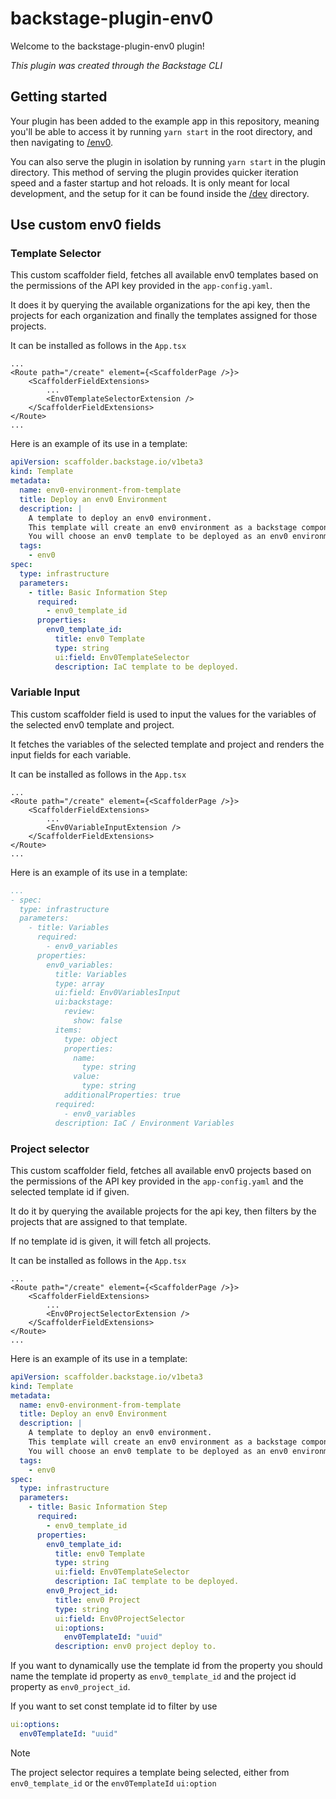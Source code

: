# backstage-plugin-env0

Welcome to the backstage-plugin-env0 plugin!

_This plugin was created through the Backstage CLI_

## Getting started

Your plugin has been added to the example app in this repository, meaning you'll be able to access it by running `yarn start` in the root directory, and then navigating to [/env0](http://localhost:3000/env0).

You can also serve the plugin in isolation by running `yarn start` in the plugin directory.
This method of serving the plugin provides quicker iteration speed and a faster startup and hot reloads.
It is only meant for local development, and the setup for it can be found inside the [/dev](./dev) directory.

## Use custom env0 fields

### Template Selector
This custom scaffolder field, fetches all available env0 templates based on the permissions of the API key provided in the `app-config.yaml`.

It does it by querying the available organizations for the api key, then the projects for each organization and finally the templates assigned for those projects.

It can be installed as follows in the `App.tsx`

```tsx
...
<Route path="/create" element={<ScaffolderPage />}>
    <ScaffolderFieldExtensions>
        ...
        <Env0TemplateSelectorExtension />
    </ScaffolderFieldExtensions>
</Route>
...
```

Here is an example of its use in a template:
```yaml
apiVersion: scaffolder.backstage.io/v1beta3
kind: Template
metadata:
  name: env0-environment-from-template
  title: Deploy an env0 Environment
  description: |
    A template to deploy an env0 environment.
    This template will create an env0 environment as a backstage component.
    You will choose an env0 template to be deployed as an env0 environment from an exposed list of env0 templates by your admin.
  tags:
    - env0
spec:
  type: infrastructure
  parameters:
    - title: Basic Information Step
      required:
        - env0_template_id
      properties:
        env0_template_id:
          title: env0 Template
          type: string
          ui:field: Env0TemplateSelector
          description: IaC template to be deployed.
```

### Variable Input
This custom scaffolder field is used to input the values for the variables of the selected env0 template and project. 

It fetches the variables of the selected template and project and renders the input fields for each variable.

It can be installed as follows in the `App.tsx`
```tsx
...
<Route path="/create" element={<ScaffolderPage />}>
    <ScaffolderFieldExtensions>
        ...
        <Env0VariableInputExtension />
    </ScaffolderFieldExtensions>
</Route>
...
```

Here is an example of its use in a template:
```yaml
...
- spec:
  type: infrastructure
  parameters:
    - title: Variables
      required:
        - env0_variables
      properties:
        env0_variables:
          title: Variables
          type: array
          ui:field: Env0VariablesInput
          ui:backstage:
            review:
              show: false
          items:
            type: object
            properties:
              name:
                type: string
              value:
                type: string
            additionalProperties: true
          required:
            - env0_variables
          description: IaC / Environment Variables
```


### Project selector

This custom scaffolder field, fetches all available env0 projects based on the permissions of the API key provided in the `app-config.yaml` and the selected template id if given.

It do it by querying the available projects for the api key, then filters by the projects that are assigned to that template.

If no template id is given, it will fetch all projects.

It can be installed as follows in the `App.tsx`

```tsx
...
<Route path="/create" element={<ScaffolderPage />}>
    <ScaffolderFieldExtensions>
        ...
        <Env0ProjectSelectorExtension />
    </ScaffolderFieldExtensions>
</Route>
...
```

Here is an example of its use in a template:
```yaml
apiVersion: scaffolder.backstage.io/v1beta3
kind: Template
metadata:
  name: env0-environment-from-template
  title: Deploy an env0 Environment
  description: |
    A template to deploy an env0 environment.
    This template will create an env0 environment as a backstage component.
    You will choose an env0 template to be deployed as an env0 environment from an exposed list of env0 templates by your admin.
  tags:
    - env0
spec:
  type: infrastructure
  parameters:
    - title: Basic Information Step
      required:
        - env0_template_id
      properties:
        env0_template_id:
          title: env0 Template
          type: string
          ui:field: Env0TemplateSelector
          description: IaC template to be deployed.
        env0_Project_id:
          title: env0 Project
          type: string
          ui:field: Env0ProjectSelector
          ui:options:
            env0TemplateId: "uuid"
          description: env0 project deploy to.
```

If you want to dynamically use the template id from the property you should name the template id property as `env0_template_id` and the project id property as `env0_project_id`.

If you want to set const template id to filter by use
```yaml
ui:options:
  env0TemplateId: "uuid"
```

> [!NOTE]
> The project selector requires a template being selected,
> either from `env0_template_id` or the `env0TemplateId` `ui:option`

